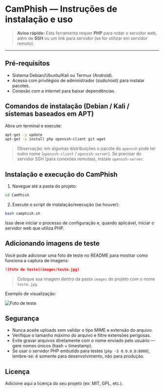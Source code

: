 # CamPhish — Instruções de instalação e uso

> **Aviso rápido:** Esta ferramenta requer **PHP** para rodar o servidor web, além de **SSH** ou um link para servidor (se for utilizar em servidor remoto).

---

## Pré-requisitos

* Sistema Debian/Ubuntu/Kali ou Termux (Android).
* Acesso com privilégios de administrador (sudo/root) para instalar pacotes.
* Conexão com a internet para baixar dependências.

## Comandos de instalação (Debian / Kali / sistemas baseados em APT)

Abra um terminal e execute:

```bash
apt-get -y update
apt-get -y install php openssh-client git wget
```

> Observação: em algumas distribuições o pacote do `openssh` pode ter outro nome (`openssh-client` / `openssh-server`). Se precisar do servidor SSH (para conexões remotas), instale `openssh-server`.

## Instalação e execução do CamPhish

1. Navegue até a pasta do projeto:

```bash
cd CamPhish
```

2. Execute o script de instalação/execução (se houver):

```bash
bash camphish.sh
```

Isso deve iniciar o processo de configuração e, quando aplicável, iniciar o servidor web que utiliza PHP.

## Adicionando imagens de teste

Você pode adicionar uma foto de teste no README para mostrar como funciona a captura de imagens:

```markdown
![Foto de teste](images/teste.jpg)
```

> Coloque sua imagem dentro da pasta `images` do projeto com o nome `teste.jpg`.

Exemplo de visualização:

![Foto de teste](https://via.placeholder.com/150)

## Segurança

* Nunca aceite uploads sem validar o tipo MIME e extensão do arquivo.
* Verifique o tamanho máximo do arquivo e filtre extensões perigosas.
* Evite gravar arquivos diretamente com o nome enviado pelo usuário — gere nomes únicos (hash + timestamp).
* Se usar o servidor PHP embutido para testes (`php -S 0.0.0.0:8080`), lembre-se: é somente para desenvolvimento, não para produção.

## Licença

Adicione aqui a licença do seu projeto (ex: MIT, GPL, etc.).
